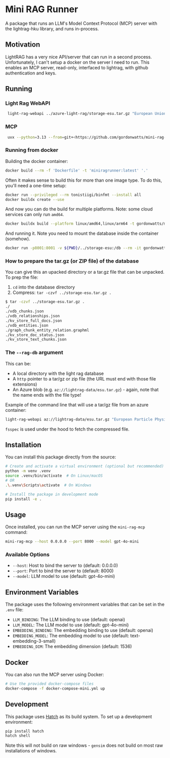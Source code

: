 # Mini RAG Runner

A package that runs an LLM's Model Context Protocol (MCP) server with the lightrag-hku library, and runs in-process.

## Motivation

LightRAG has a very nice API/server that can run in a second process. Unfortunately, I can't setup a docker on the server I need to run. This enables an MCP server, read-only, interfaced to lightrag, with github authentication and keys.

## Running

### Light Rag WebAPI

```bash
 light-rag-webapi ../azure-light-rag/storage-esu.tar.gz "European Union Strategy Update 2025 Submissions" --openai-key <key>
```

### MCP

```bash
 uvx --python=3.13 --from=git+<https://github.com/gordonwatts/mini-rag-runner.git@main> mini-rag-mcp
```

### Running from docker

Building the docker container:

```bash
docker build --rm -f 'Dockerfile' -t 'miniragrunner:latest' '.' 
```

Often it makes sense to build this for more than one image type. To do this, you'll need a one-time setup:

```bash
docker run --privileged --rm tonistiigi/binfmt --install all
docker buildx create --use
```

And now you can do the build for multiple platforms. Note: some cloud services can only run `amd64`.

```bash
docker buildx build --platform linux/amd64,linux/arm64 -t gordonwatts/miniragrunner:1.0.0a1 --push .
```

And running it. Note you need to mount the database inside the container (somehow).

```bash
docker run -p8001:8001 -v ${PWD}/../storage-esu:/db --rm -it gordonwatts/miniragrunner:1.0.0a1 --rag-db /db --openai-key <api-key>
```

### How to prepare the tar.gz (or ZIP file) of the database

You can give this an upacked directory or a tar.gz file that can be unpacked. To prep the file:

1. `cd` into the database directory
1. Compress: `tar -czvf ../storage-esu.tar.gz .`

```bash
$ tar -czvf ../storage-esu.tar.gz .
./
./vdb_chunks.json
./vdb_relationships.json
./kv_store_full_docs.json
./vdb_entities.json
./graph_chunk_entity_relation.graphml
./kv_store_doc_status.json
./kv_store_text_chunks.json
```

### The `--rag-db` argument

This can be:

* A local directory with the light rag database
* A `http` pointer to a tar/gz or zip file (the URL must end with those file extensions)
* An Azure blob (e.g. `az://lightrag-data/esu.tar.gz`) - again, note that the name ends with the file type!

Example of the command line that will use a tar/gz file from an azure container:

```bash
light-rag-webapi az://lightrag-data/esu.tar.gz "European Particle Physics Strategy Update 2025 Document Database"  --openai-key <key> --account-name <az-storage-account> --account-key <az-storage-key>
```

`fsspec` is used under the hood to fetch the compressed file.

## Installation

You can install this package directly from the source:

```bash
# Create and activate a virtual environment (optional but recommended)
python -m venv .venv
source .venv/bin/activate  # On Linux/macOS
# OR
.\.venv\Scripts\activate  # On Windows

# Install the package in development mode
pip install -e .
```

## Usage

Once installed, you can run the MCP server using the `mini-rag-mcp` command:

```bash
mini-rag-mcp --host 0.0.0.0 --port 8000 --model gpt-4o-mini
```

### Available Options

* `--host`: Host to bind the server to (default: 0.0.0.0)
* `--port`: Port to bind the server to (default: 8000)
* `--model`: LLM model to use (default: gpt-4o-mini)

## Environment Variables

The package uses the following environment variables that can be set in the `.env` file:

* `LLM_BINDING`: The LLM binding to use (default: openai)
* `LLM_MODEL`: The LLM model to use (default: gpt-4o-mini)
* `EMBEDDING_BINDING`: The embedding binding to use (default: openai)
* `EMBEDDING_MODEL`: The embedding model to use (default: text-embedding-3-small)
* `EMBEDDING_DIM`: The embedding dimension (default: 1536)

## Docker

You can also run the MCP server using Docker:

```bash
# Use the provided docker-compose files
docker-compose -f docker-compose-mini.yml up
```

## Development

This package uses [Hatch](https://hatch.pypa.io/) as its build system. To set up a development environment:

```bash
pip install hatch
hatch shell
```

Note this will not build on raw windows - `gensim` does not build on most raw installations of windows.
